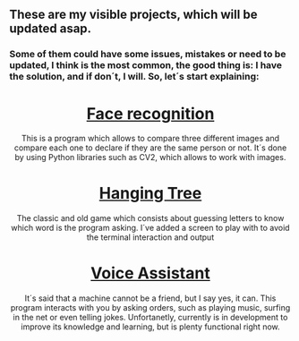 ## These are my visible projects, which will be updated asap.
### Some of them could have some issues, mistakes or need to be updated, I think is the most common, the good thing is: I have the solution, and if don´t, I will. So, let´s start explaining:
<h1 align="center"><u>Face recognition</u></h1>
<p align="center"> This is a program which allows to compare three different images and compare each one to declare if they are the same person or not. It´s done by using Python libraries such as CV2, which allows to work with images.</p>
<h1 align="center"><u>Hanging Tree</u></h1>
<p align="center">The classic and old game which consists about guessing letters to know which word is the program asking. I´ve added a screen to play with to avoid the terminal interaction and output</p>
<h1 align="center"><u>Voice Assistant</u></h1>
<p align="center">It´s said that a machine cannot be a friend, but I say yes, it can. This program interacts with you by asking orders, such as playing music, surfing in the net or even telling jokes. Unfortanetly, currently is in development to improve its knowledge and learning, but is plenty functional right now.</p>
